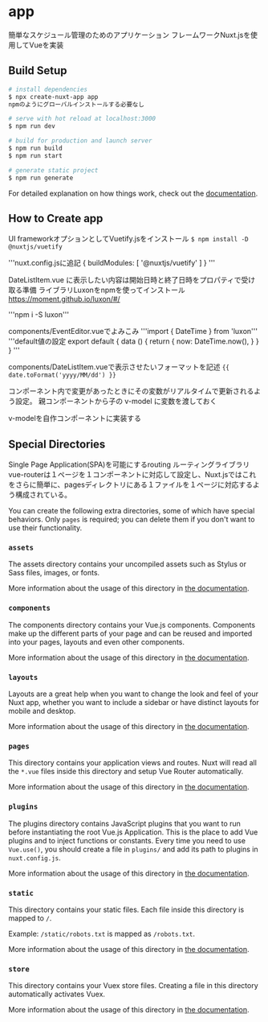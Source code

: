 # app
簡単なスケジュール管理のためのアプリケーション
フレームワークNuxt.jsを使用してVueを実装

## Build Setup

```bash
# install dependencies
$ npx create-nuxt-app app
npmのようにグローバルインストールする必要なし

# serve with hot reload at localhost:3000
$ npm run dev

# build for production and launch server
$ npm run build
$ npm run start

# generate static project
$ npm run generate
```

For detailed explanation on how things work, check out the [documentation](https://nuxtjs.org).

## How to Create app

UI frameworkオプションとしてVuetify.jsをインストール
`$ npm install -D @nuxtjs/vuetify`

'''nuxt.config.jsに追記
{
  buildModules: [
    '@nuxtjs/vuetify'
  ]
}
'''

DateListItem.vue に表示したい内容は開始日時と終了日時をプロパティで受け取る準備
ライブラリLuxonをnpmを使ってインストール
https://moment.github.io/luxon/#/

'''npm i -S luxon'''

components/EventEditor.vueでよみこみ
'''import { DateTime } from 'luxon'''
'''default値の設定
export default {
  data () {
    return {
      now: DateTime.now(),
    }
  }
}
'''

components/DateListItem.vueで表示させたいフォーマットを記述
`{{ date.toFormat('yyyy/MM/dd') }}`


コンポーネント内で変更があったときにその変数がリアルタイムで更新されるよう設定。
親コンポーネントから子の v-model に変数を渡しておく

v-modelを自作コンポーネントに実装する





## Special Directories
Single Page Application(SPA)を可能にするrouting
ルーティングライブラリ vue-routerは１ページを１コンポーネントに対応して設定し、Nuxt.jsではこれをさらに簡単に、pagesディレクトリにある１ファイルを１ページに対応するよう構成されている。

You can create the following extra directories, some of which have special behaviors. Only `pages` is required; you can delete them if you don't want to use their functionality.

### `assets`

The assets directory contains your uncompiled assets such as Stylus or Sass files, images, or fonts.

More information about the usage of this directory in [the documentation](https://nuxtjs.org/docs/2.x/directory-structure/assets).

### `components`

The components directory contains your Vue.js components. Components make up the different parts of your page and can be reused and imported into your pages, layouts and even other components.

More information about the usage of this directory in [the documentation](https://nuxtjs.org/docs/2.x/directory-structure/components).

### `layouts`

Layouts are a great help when you want to change the look and feel of your Nuxt app, whether you want to include a sidebar or have distinct layouts for mobile and desktop.

More information about the usage of this directory in [the documentation](https://nuxtjs.org/docs/2.x/directory-structure/layouts).


### `pages`

This directory contains your application views and routes. Nuxt will read all the `*.vue` files inside this directory and setup Vue Router automatically.

More information about the usage of this directory in [the documentation](https://nuxtjs.org/docs/2.x/get-started/routing).

### `plugins`

The plugins directory contains JavaScript plugins that you want to run before instantiating the root Vue.js Application. This is the place to add Vue plugins and to inject functions or constants. Every time you need to use `Vue.use()`, you should create a file in `plugins/` and add its path to plugins in `nuxt.config.js`.

More information about the usage of this directory in [the documentation](https://nuxtjs.org/docs/2.x/directory-structure/plugins).

### `static`

This directory contains your static files. Each file inside this directory is mapped to `/`.

Example: `/static/robots.txt` is mapped as `/robots.txt`.

More information about the usage of this directory in [the documentation](https://nuxtjs.org/docs/2.x/directory-structure/static).

### `store`

This directory contains your Vuex store files. Creating a file in this directory automatically activates Vuex.

More information about the usage of this directory in [the documentation](https://nuxtjs.org/docs/2.x/directory-structure/store).
